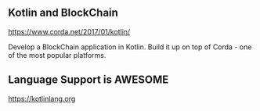 ## Kotlin and BlockChain

https://www.corda.net/2017/01/kotlin/

Develop a BlockChain application in Kotlin. Build it up on top of Corda - one of the most popular platforms. 


## Language Support is AWESOME 

https://kotlinlang.org 

